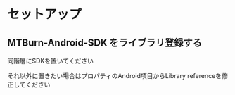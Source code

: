 # セットアップ

## MTBurn-Android-SDK をライブラリ登録する

同階層にSDKを置いてください

それ以外に置きたい場合はプロパティのAndroid項目からLibrary referenceを修正してください
